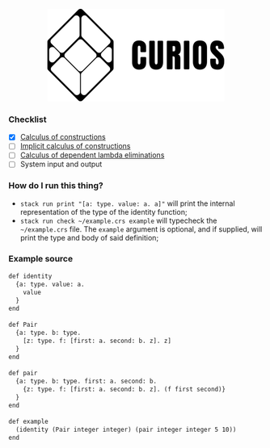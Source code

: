<p align="center">
  <img width="350" height="183" src="https://github.com/valmirjunior0088/curios/raw/master/logo.png">
</p>

### Checklist

- [x] [Calculus of constructions](https://www.microsoft.com/en-us/research/wp-content/uploads/1997/01/henk.pdf)
- [ ] [Implicit calculus of constructions](http://citeseerx.ist.psu.edu/viewdoc/download?doi=10.1.1.99.4335&rep=rep1&type=pdf)
- [ ] [Calculus of dependent lambda eliminations](https://github.com/astump/cedille-core-spec/blob/master/spec.pdf)
- [ ] System input and output

### How do I run this thing?

- `stack run print "[a: type. value: a. a]"` will print the internal representation of the type of the identity function;
- `stack run check ~/example.crs example` will typecheck the `~/example.crs` file. The `example` argument is optional, and if supplied, will print the type and body of said definition;

### Example source

```
def identity
  {a: type. value: a.
    value
  }
end

def Pair
  {a: type. b: type.
    [z: type. f: [first: a. second: b. z]. z]
  }
end

def pair
  {a: type. b: type. first: a. second: b.
    {z: type. f: [first: a. second: b. z]. (f first second)}
  }
end

def example
  (identity (Pair integer integer) (pair integer integer 5 10))
end
```
